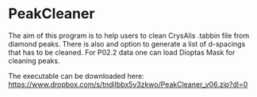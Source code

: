 # PeakCleaner

The aim of this program is to help users to clean CrysAlis .tabbin file from diamond peaks.
There is also and option to generate a list of d-spacings that has to be cleaned.
For P02.2 data one can load Dioptas Mask for cleaning peaks. 

The executable can be downloaded here:
https://www.dropbox.com/s/tndjlbbx5v3zkwo/PeakCleaner_v06.zip?dl=0
